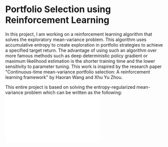 # Portfolio Selection using Reinforcement Learning 

In this project, I am working on a reinforcement learning algorithm that solves the exploratory mean-variance problem. This algorithm uses accumulative entropy to create exploration in portfolio strategies to achieve a specified target return. The advantage of using such an algorithm over more famous methods such as deep deterministic policy gradient or maximum likelihood estimation is the shorter training time and the lower sensitivity to parameter tuning. This work is inspired by the research paper "Continuous-time mean-variance portfolio selection: A reinforcement learning framework" by Haoran Wang and Xhu Yu Zhou.  


This entire project is based on solving the entropy-regularized mean-variance problem which can be written as the following: 
![Entropy-Regularized EMV](emv_portfolio_selection.pgn)


